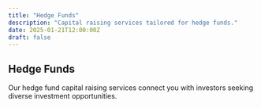 ```yaml
---
title: "Hedge Funds"
description: "Capital raising services tailored for hedge funds."
date: 2025-01-21T12:00:00Z
draft: false
---
```


## Hedge Funds

Our hedge fund capital raising services connect you with investors seeking diverse investment opportunities.
